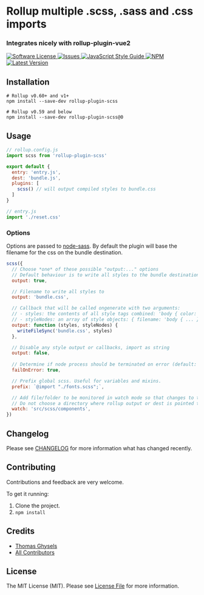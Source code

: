 # Rollup multiple .scss, .sass and .css imports

### Integrates nicely with rollup-plugin-vue2

<a href="LICENSE">
  <img src="https://img.shields.io/badge/license-MIT-brightgreen.svg" alt="Software License" />
</a>
<a href="https://github.com/thgh/rollup-plugin-scss/issues">
  <img src="https://img.shields.io/github/issues/thgh/rollup-plugin-scss.svg" alt="Issues" />
</a>
<a href="http://standardjs.com/">
  <img src="https://img.shields.io/badge/code%20style-standard-brightgreen.svg" alt="JavaScript Style Guide" />
</a>
<a href="https://npmjs.org/package/rollup-plugin-scss">
  <img src="https://img.shields.io/npm/v/rollup-plugin-scss.svg?style=flat-squar" alt="NPM" />
</a>
<a href="https://github.com/thgh/rollup-plugin-scss/releases">
  <img src="https://img.shields.io/github/release/thgh/rollup-plugin-scss.svg" alt="Latest Version" />
</a>

## Installation
```
# Rollup v0.60+ and v1+
npm install --save-dev rollup-plugin-scss

# Rollup v0.59 and below
npm install --save-dev rollup-plugin-scss@0
```

## Usage
```js
// rollup.config.js
import scss from 'rollup-plugin-scss'

export default {
  entry: 'entry.js',
  dest: 'bundle.js',
  plugins: [
    scss() // will output compiled styles to bundle.css
  ]
}
```

```js
// entry.js
import './reset.css'
```

### Options

Options are passed to [node-sass].
By default the plugin will base the filename for the css on the bundle destination.

```js
scss({
  // Choose *one* of these possible "output:..." options
  // Default behaviour is to write all styles to the bundle destination where .js is replaced by .css
  output: true,

  // Filename to write all styles to
  output: 'bundle.css',

  // Callback that will be called ongenerate with two arguments:
  // - styles: the contents of all style tags combined: 'body { color: green }'
  // - styleNodes: an array of style objects: { filename: 'body { ... }' }
  output: function (styles, styleNodes) {
    writeFileSync('bundle.css', styles)
  },

  // Disable any style output or callbacks, import as string
  output: false,
  
  // Determine if node process should be terminated on error (default: false)
  failOnError: true,

  // Prefix global scss. Useful for variables and mixins.
  prefix: `@import "./fonts.scss";`,

  // Add file/folder to be monitored in watch mode so that changes to these files will trigger rebuilds.
  // Do not choose a directory where rollup output or dest is pointed to as this will cause an infinite loop
  watch: 'src/scss/components',
})
```

## Changelog

Please see [CHANGELOG](CHANGELOG.md) for more information what has changed recently.

## Contributing

Contributions and feedback are very welcome.

To get it running:
  1. Clone the project.
  2. `npm install`

## Credits

- [Thomas Ghysels](https://github.com/thgh)
- [All Contributors][link-contributors]

## License

The MIT License (MIT). Please see [License File](LICENSE) for more information.

[link-author]: https://github.com/thgh
[link-contributors]: ../../contributors
[rollup-plugin-vue]: https://www.npmjs.com/package/rollup-plugin-vue
[rollup-plugin-buble]: https://www.npmjs.com/package/rollup-plugin-buble
[rollup-plugin-babel]: https://www.npmjs.com/package/rollup-plugin-babel
[node-sass]: https://www.npmjs.com/package/node-sass
